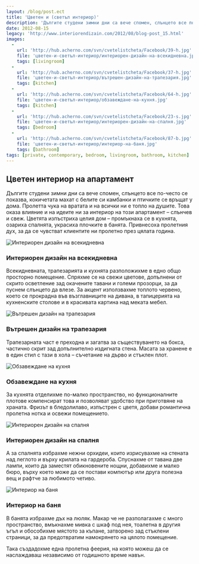 ```yaml
---
layout: /blog/post.ect
title: 'Цветен и (светъл интериор)'
description: 'Дългите студени зимни дни са вече спомен, слънцето все по-често се показва, кокичетата махат с белите си камбанки и птичките се връщат у дома. Пролетта чука на вратата и на всички ни е топло на душите. Това оказа влияние и на идеите ни за интериор на този апартамент – слънчев и свеж.'
date: 2012-08-15
legacy: 'http://www.interiorendizain.com/2012/08/blog-post_15.html'
images:
  -
    url: 'http://hub.acherno.com/svn/cvetelistcheta/Facebook/39-h.jpg'
    file: 'цветен-и-светъл-интериор/интериорен-дизайн-на-всекидневна.jpg'
    tags: [livingroom]
  -
    url: 'http://hub.acherno.com/svn/cvetelistcheta/Facebook/37-h.jpg'
    file: 'цветен-и-светъл-интериор/вътрешен-дизайн-на-трапезария.jpg'
    tags: [kitchen]
  -
    url: 'http://hub.acherno.com/svn/cvetelistcheta/Facebook/64-h.jpg'
    file: 'цветен-и-светъл-интериор/обзавеждане-на-кухня.jpg'
    tags: [kitchen]
  -
    url: 'http://hub.acherno.com/svn/cvetelistcheta/Facebook/23-s.jpg'
    file: 'цветен-и-светъл-интериор/интериорен-дизайн-на-спалня.jpg'
    tags: [bedroom]
  -
    url: 'http://hub.acherno.com/svn/cvetelistcheta/Facebook/87-b.jpg'
    file: 'цветен-и-светъл-интериор/интериор-на-баня.jpg'
    tags: [bathroom]
tags: [private, contemporary, bedroom, livingroom, bathroom, kitchen]
---
```

## **Цветен интериор** на апартамент
Дългите студени зимни дни са вече спомен, слънцето все по-често се показва, кокичетата махат с белите си камбанки и птичките се връщат у дома. Пролетта чука на вратата и на всички ни е топло на душите. Това оказа влияние и на идеите ни за интериор на този апартамент – слънчев и свеж. Цветята изпъстриха целия дом – промъкнаха се в кухнята, озариха спалнята, украсиха плочките в банята. Привнесоха пролетния дух, за да се чувстват клиентите ни пролетно през цялата година.

![Интериорен дизайн на всекидневна](цветен-и-светъл-интериор/интериорен-дизайн-на-всекидневна.jpg)
### Интериорен дизайн на **всекидневна**

Всекидневната, трапезарията и кухнята разположихме в едно общо просторно помещение. Спряхме се на свежи цветове, допълнени от скрито осветление зад окачените тавани и големи прозорци, за да пуснем слънцето да влезе. За акцент използвахме топлото червено, което се прокрадна във възглавниците на дивана, в тапицерията на кухненските столове и в красивата картина над меката мебел.

![Вътрешен дизайн на трапезария](цветен-и-светъл-интериор/вътрешен-дизайн-на-трапезария.jpg)
### Вътрешен дизайн на **трапезария**

Трапезарната част е преходна и загатва за съществуването на бокса, частично скрит зад допълнително издигната стена. Масата за хранене е в един стил с тази в хола – съчетание на дърво и стъклен плот.

![Обзавеждане на кухня](цветен-и-светъл-интериор/обзавеждане-на-кухня.jpg)
### Обзавеждане на **кухня**

За кухнята отделихме по-малко пространство, но функционалните плотове компенсират това и позволяват удобство при приготвяне на храната. Фризът в бледолилаво, изпъстрен с цветя, добави романтична пролетна нотка и освежи помещението.

![Интериорен дизайн на спалня](цветен-и-светъл-интериор/интериорен-дизайн-на-спалня.jpg)
### Интериорен дизайн на **спалня**

А за спалнята избрахме нежни орхидеи, които изрисувахме на стената над леглото и върху крилата на гардероба. Спуснахме от тавана две лампи, които да заместят обикновените нощни, добавихме и малко бюро, върху което може да се постави компютър или друга полезна вещ и рафтче за любимото четиво.

![Интериор на баня](цветен-и-светъл-интериор/интериор-на-баня.jpg)
### Интериор на **баня**

В банята избрахме дъх на люляк. Макар че не разполагахме с много пространство, вмъкнахме мивка с шкаф под нея, тоалетна в другия ъгъл и обособихме мястото за къпане, затворено зад стъклени страници, за да предотвратим намокрянето на цялото помещение.

Така създадохме една пролетна феерия, на която можеш да се наслаждаваш независимо от годишното време навън.